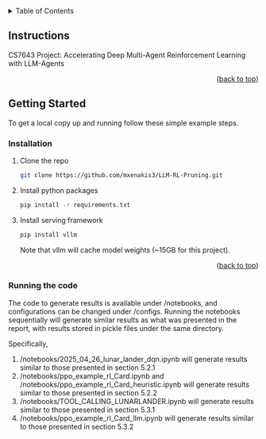 <!-- TABLE OF CONTENTS -->
<details>
  <summary>Table of Contents</summary>
  <ol>
    <li>
      <a href="#instructions"> Instructions </a>
      <ul>
        <li><a href="#prerequisites">Prerequisites</a></li>
        <li><a href="#installation">Installation</a></li>
        <li><a href="#running-the-code">Running the Code</a></li>
      </ul>
    </li>
  </ol>
</details>



<!-- ABOUT THE PROJECT -->
## Instructions
CS7643 Project: Accelerating Deep Multi-Agent Reinforcement Learning with LLM-Agents
<p align="right">(<a href="#readme-top">back to top</a>)</p>

<!-- Instructions -->
## Getting Started
To get a local copy up and running follow these simple example steps.

### Installation
1. Clone the repo
   ```sh
   git clone https://github.com/mxenakis3/LLM-RL-Pruning.git
   ```
2. Install python packages 
   ```sh
   pip install -r requirements.txt
   ```
3. Install serving framework
   ```sh
   pip install vllm
   ```
   Note that vllm will cache model weights (~15GB for this project).
<p align="right">(<a href="#readme-top">back to top</a>)</p>

### Running the code
The code to generate results is available under /notebooks, and configurations can be changed under /configs.  Running the notebooks sequentially will generate similar results as what was presented in the report, with results stored in pickle files under the same directory.  

Specifically, 
<ol>
  <li>/notebooks/2025_04_26_lunar_lander_dqn.ipynb will generate results similar to those presented in section 5.2.1</li>
  <li>/notebooks/ppo_example_rl_Card.ipynb and /notebooks/ppo_example_rl_Card_heuristic.ipynb will generate results similar to those presented in section 5.2.2</li>
  <li>/notebooks/TOOL_CALLING_LUNARLANDER.ipynb will generate results similar to those presented in section 5.3.1</li>
  <li>/notebooks/ppo_example_rl_Card_llm.ipynb will generate results similar to those presented in section 5.3.2</li>
</ol>

